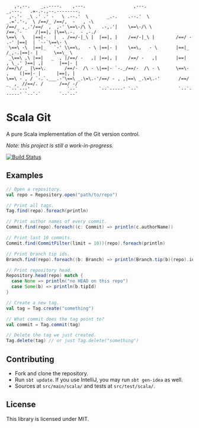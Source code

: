 ```
   ,-,--.    _,.----.    ,---.                  ,---.                 _,---.   .=-.-.,--.--------.
 ,-.'-  _\ .' .' -   \ .--.'  \       _.-.    .--.'  \            _.='.'-,  \ /==/_ /==/,  -   , -\
/==/_ ,_.'/==/  ,  ,-' \==\-/\ \    .-,.'|    \==\-/\ \          /==.'-     /|==|, |\==\.-.  - ,-./
\==\  \   |==|-   |  . /==/-|_\ |  |==|, |    /==/-|_\ |        /==/ -   .-' |==|  | `--`\==\- \
 \==\ -\  |==|_   `-' \\==\,   - \ |==|- |    \==\,   - \       |==|_   /_,-.|==|- |      \==\_ \
 _\==\ ,\ |==|   _  , |/==/ -   ,| |==|, |    /==/ -   ,|       |==|  , \_.' )==| ,|      |==|- |
/==/\/ _ |\==\.       /==/-  /\ - \|==|- `-._/==/-  /\ - \      \==\-  ,    (|==|- |      |==|, |
\==\ - , / `-.`.___.-'\==\ _.\=\.-'/==/ - , ,|==\ _.\=\.-'       /==/ _  ,  //==/. /      /==/ -/
 `--`---'              `--`        `--`-----' `--`               `--`------' `--`-`       `--`--`
```
Scala Git
==

A pure Scala implementation of the Git version control.

*Note: this project is still a work-in-progress.*

[![Build Status](https://drone.io/github.com/kaisellgren/ScalaGit/status.png)](https://drone.io/github.com/kaisellgren/ScalaGit/latest)

## Examples

```scala
// Open a repository.
val repo = Repository.open("path/to/repo")

// Print all tags.
Tag.find(repo).foreach(println)

// Print author names of every commit.
Commit.find(repo).foreach((c: Commit) => println(c.authorName))

// Print last 10 commits.
Commit.find(CommitFilter(limit = 10))(repo).foreach(println)

// Print branch tip ids.
Branch.find(repo).foreach((b: Branch) => println(Branch.tip(b)(repo).id))

// Print repository head.
Repository.head(repo) match {
  case None => println("no HEAD on this repo")
  case Some(b) => println(b.tipId)
}

// Create a new tag.
val tag = Tag.create("something")

// What commit does the tag point to?
val commit = Tag.commit(tag)

// Delete the tag we just created.
Tag.delete(tag) // or just Tag.delete("something")
```

## Contributing

* Fork and clone the repository.
* Run `sbt update`. If you use IntelliJ, you may run `sbt gen-idea` as well.
* Sources at `src/main/scala/` and tests at `src/test/scala/`.

## License
This library is licensed under MIT.
